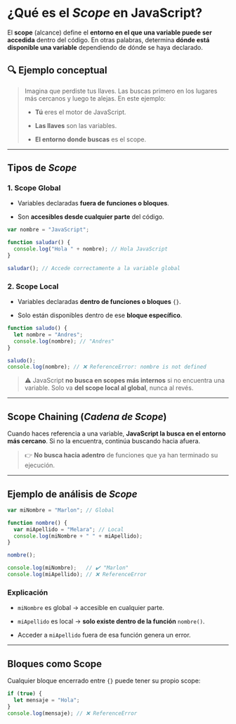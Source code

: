 # ¿Qué es el _Scope_ en JavaScript?

El **scope** (alcance) define el **entorno en el que una variable puede ser accedida** dentro del código. En otras palabras, determina **dónde está disponible una variable** dependiendo de dónde se haya declarado.

## 🔍 Ejemplo conceptual

> Imagina que perdiste tus llaves. Las buscas primero en los lugares más cercanos y luego te alejas. En este ejemplo:
>
> - **Tú** eres el motor de JavaScript.
>
> - **Las llaves** son las variables.
>
> - **El entorno donde buscas** es el scope.
>

---

## Tipos de _Scope_

### 1. **Scope Global**

- Variables declaradas **fuera de funciones o bloques**.

- Son **accesibles desde cualquier parte** del código.

``` javascript
var nombre = "JavaScript";

function saludar() {
  console.log("Hola " + nombre); // Hola JavaScript
}

saludar(); // Accede correctamente a la variable global
```

### 2. **Scope Local**

- Variables declaradas **dentro de funciones o bloques** `{}`.

- Solo están disponibles dentro de ese **bloque específico**.

```javascript
function saludo() {
  let nombre = "Andres";
  console.log(nombre); // "Andres"
}

saludo();
console.log(nombre); // ❌ ReferenceError: nombre is not defined
```

> ⚠️ JavaScript **no busca en scopes más internos** si no encuentra una variable. Solo va **del scope local al global**, nunca al revés.

---

## Scope Chaining (_Cadena de Scope_)

Cuando haces referencia a una variable, **JavaScript la busca en el entorno más cercano**. Si no la encuentra, continúa buscando hacia afuera.

> 👉 **No busca hacia adentro** de funciones que ya han terminado su ejecución.

---

## Ejemplo de análisis de _Scope_

```javascript
var miNombre = "Marlon"; // Global

function nombre() {
  var miApellido = "Melara"; // Local
  console.log(miNombre + " " + miApellido);
}

nombre();

console.log(miNombre);   // ✔️ "Marlon"
console.log(miApellido); // ❌ ReferenceError
```

### Explicación

- `miNombre` es global → accesible en cualquier parte.

- `miApellido` es local → **solo existe dentro de la función** `nombre()`.

- Acceder a `miApellido` fuera de esa función genera un error.

---

## Bloques como Scope

Cualquier bloque encerrado entre `{}` puede tener su propio scope:

```javascript
if (true) {
  let mensaje = "Hola";
}
console.log(mensaje); // ❌ ReferenceError
```
